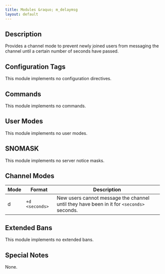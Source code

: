```yaml
---
title: Modules &raquo; m_delaymsg
layout: default
---
```


## Description

Provides a channel mode to prevent newly joined users from messaging the channel until a certain number of seconds
have passed.

## Configuration Tags

This module implements no configuration directives.

## Commands

This module implements no commands.

## User Modes

This module implements no user modes.

## SNOMASK

This module implements no server notice masks.

## Channel Modes

Mode | Format | Description
---- | ------ | -----------
d | `+d <seconds>` | New users cannot message the channel until they have been in it for `<seconds>` seconds.

## Extended Bans

This module implements no extended bans.

## Special Notes

None.
